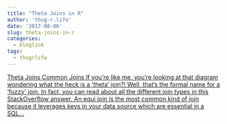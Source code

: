 ```yaml
---
title: "Theta Joins in R"
author: 'thug-r.life'
date: '2017-08-06'
slug: theta-joins-in-r
categories:
  - bloglink
tags:
  - thugrlife
---
```


[Theta Joins Common Joins If you’re like me, you’re looking at that diagram wondering what the heck is a ‘theta’ join?! Well, that’s the formal name for a ‘fuzzy’ join. In fact, you can read about all the different join types in this StackOverflow answer. An equi join is the most common kind of join because it leverages keys in your data source which are essential in a SQL...<click to read more>](http://thug-r.life/post/2017-08-06-fuzzy-joining/)

